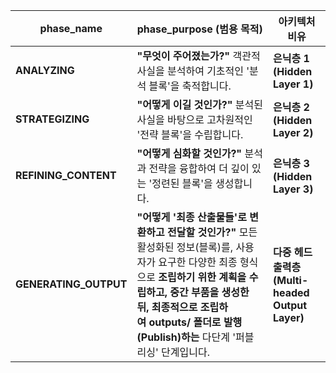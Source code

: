 | phase_name            | phase_purpose (범용 목적)                                                                                                                                                | 아키텍처 비유                                   |
| --------------------- | -------------------------------------------------------------------------------------------------------------------------------------------------------------------- | ----------------------------------------- |
| **ANALYZING**         | **"무엇이 주어졌는가?"** 객관적 사실을 분석하여 기초적인 '분석 블록'을 축적합니다.                                                                                                                   | **은닉층 1 (Hidden Layer 1)**                |
| **STRATEGIZING**      | **"어떻게 이길 것인가?"** 분석된 사실을 바탕으로 고차원적인 '전략 블록'을 수립합니다.                                                                                                                 | **은닉층 2 (Hidden Layer 2)**                |
| **REFINING_CONTENT**  | **"어떻게 심화할 것인가?"** 분석과 전략을 융합하여 더 깊이 있는 '정련된 블록'을 생성합니다.                                                                                                             | **은닉층 3 (Hidden Layer 3)**                |
| **GENERATING_OUTPUT** | **"어떻게 '최종 산출물들'로 변환하고 전달할 것인가?"** 모든 활성화된 정보(블록)를, 사용자가 요구한 다양한 최종 형식으로 **조립하기 위한 계획을 수립하고, 중간 부품을 생성한 뒤, 최종적으로 조립하여 outputs/ 폴더로 발행(Publish)하는** 다단계 '퍼블리싱' 단계입니다. | **다중 헤드 출력층 (Multi-headed Output Layer)** |
